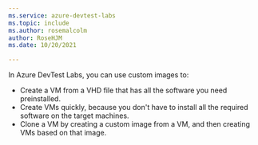 ```yaml
---
ms.service: azure-devtest-labs
ms.topic: include
ms.author: rosemalcolm
author: RoseHJM
ms.date: 10/20/2021

---
```

In Azure DevTest Labs, you can use custom images to:

- Create a VM from a VHD file that has all the software you need preinstalled.
- Create VMs quickly, because you don't have to install all the required software on the target machines.
- Clone a VM by creating a custom image from a VM, and then creating VMs based on that image.

